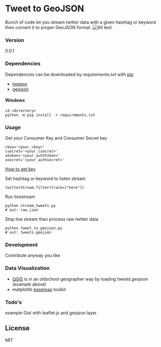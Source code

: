 # Tweet to GeoJSON
Bunch of code let you stream twitter data with a given hashtag or keyword then convert it to proper GeoJSON format.
![Alt text](http://i.imgur.com/15slne0.jpg"title")
### Version
0.0.1

### Dependencies
Dependencies can be downloaded by *requirements.txt* with [pip] 
* [tweepy]
* [geojson]

#### Windows
    cd <directory>
    python -m pip install -r requirements.txt

### Usage
Get your Consumer Key and Consumer Secret key
    
    ckey='<your_ckey>'
    csecret='<your_csecret>'
    atoken='<your_authtoken>'
    asecret='<your_authsecret>'
[How to get key] 

Set hashtag or keyword to listen stream

    twitterStream.filter(track=["here"])
    
Run livestream

    python stream_tweets.py
    # out: raw.json
    
Stop live stream than process raw twitter data

    python tweet_to_geojson.py
    # out: tweets.geojson
### Development
Contribute anyway you like

### Data Visualization
*   
    [QGIS] is in an oldschool geographer way by loading *tweets.geojson*  (example above)
* matplotlib [basemap] toolkit 


### Todo's
example Gist with leaflet.js and geojson layer


License
----

MIT

[basemap]:http://matplotlib.org/basemap/index.html
[tweepy]:http://www.tweepy.org/
[geojson]:https://pypi.python.org/pypi/geojson/
[pip]:https://pypi.python.org/pypi
[how to get key]:http://support.yapsody.com/hc/en-us/articles/203068116-How-do-I-get-a-Twitter-Consumer-Key-and-Consumer-Secret-key-
[QGIS]:http://www.qgis.org/en/site/

